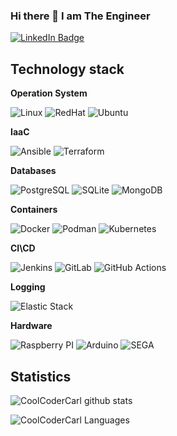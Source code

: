 ### Hi there 👋 I am The Engineer

<div id="badges">
  <a href="https://www.linkedin.com/in/ernest-umerov-7bb49a1b0/">
    <img src="https://img.shields.io/badge/LinkedIn-blue?style=for-the-badge&logo=linkedin&logoColor=white" alt="LinkedIn Badge"/>
  </a>
</div>

## Technology stack

**Operation System**  

![Linux](https://img.shields.io/static/v1?style=for-the-badge&message=Linux&color=222222&logo=Linux&logoColor=FCC624&label=)
![RedHat](https://camo.githubusercontent.com/770f805629afea44247b7da039c7cca697f085f233d0fdc9bdd0ba5635c1b22f/68747470733a2f2f696d672e736869656c64732e696f2f7374617469632f76313f7374796c653d666f722d7468652d6261646765266d6573736167653d5265642b48617426636f6c6f723d454530303030266c6f676f3d5265642b486174266c6f676f436f6c6f723d464646464646266c6162656c3d)
![Ubuntu](https://camo.githubusercontent.com/1814dfdb62c9a3366a9946083ac0f3ed32aad98e665b287769332252d945f2f1/68747470733a2f2f696d672e736869656c64732e696f2f7374617469632f76313f7374796c653d666f722d7468652d6261646765266d6573736167653d5562756e747526636f6c6f723d453935343230266c6f676f3d5562756e7475266c6f676f436f6c6f723d464646464646266c6162656c3d)


**IaaC**

![Ansible](https://camo.githubusercontent.com/ab66bd562a57bf746d47b941f2380018843764982db6f3c51a511a13d7b1bb71/68747470733a2f2f696d672e736869656c64732e696f2f7374617469632f76313f7374796c653d666f722d7468652d6261646765266d6573736167653d416e7369626c6526636f6c6f723d454530303030266c6f676f3d416e7369626c65266c6f676f436f6c6f723d464646464646266c6162656c3d)
![Terraform](https://camo.githubusercontent.com/786a09482fe7a0dacfe7bd1b6660157abaecd710b4e923f7938af1b937d143cd/68747470733a2f2f696d672e736869656c64732e696f2f7374617469632f76313f7374796c653d666f722d7468652d6261646765266d6573736167653d5465727261666f726d26636f6c6f723d374234324243266c6f676f3d5465727261666f726d266c6f676f436f6c6f723d464646464646266c6162656c3d)


**Databases**

![PostgreSQL](https://img.shields.io/static/v1?style=for-the-badge&message=PostgreSQL&color=4169E1&logo=PostgreSQL&logoColor=FFFFFF&label=)
![SQLite](https://camo.githubusercontent.com/396f0a964cc4e5ad0dfc311bb2abaf8bae3acfc1458cef13f7882aa9bb11b693/68747470733a2f2f696d672e736869656c64732e696f2f7374617469632f76313f7374796c653d666f722d7468652d6261646765266d6573736167653d53514c69746526636f6c6f723d303033423537266c6f676f3d53514c697465266c6f676f436f6c6f723d464646464646266c6162656c3d)
![MongoDB](https://camo.githubusercontent.com/eb3676422a9e186ce18237e6c1ffee703068f7850c2a513b9a261f33ee335ed6/68747470733a2f2f696d672e736869656c64732e696f2f7374617469632f76313f7374796c653d666f722d7468652d6261646765266d6573736167653d4d6f6e676f444226636f6c6f723d343741323438266c6f676f3d4d6f6e676f4442266c6f676f436f6c6f723d464646464646266c6162656c3d)

**Containers**

![Docker](https://img.shields.io/static/v1?style=for-the-badge&message=Docker&color=2496ED&logo=Docker&logoColor=FFFFFF&label=)
![Podman](https://img.shields.io/static/v1?style=for-the-badge&message=Podman&color=892CA0&logo=Podman&logoColor=FFFFFF&label=)
![Kubernetes](https://img.shields.io/static/v1?style=for-the-badge&message=Kubernetes&color=326CE5&logo=Kubernetes&logoColor=FFFFFF&label=)


**CI\CD**

![Jenkins](https://img.shields.io/static/v1?style=for-the-badge&message=Jenkins&color=D24939&logo=Jenkins&logoColor=FFFFFF&label=)
![GitLab](https://img.shields.io/static/v1?style=for-the-badge&message=GitLab&color=FC6D26&logo=GitLab&logoColor=FFFFFF&label=)
![GitHub Actions](https://img.shields.io/static/v1?style=for-the-badge&message=GitHub+Actions&color=2088FF&logo=GitHub+Actions&logoColor=FFFFFF&label=)


**Logging**

![Elastic Stack](https://img.shields.io/static/v1?style=for-the-badge&message=Elastic+Stack&color=005571&logo=Elastic+Stack&logoColor=FFFFFF&label=)

**Hardware**

![Raspberry PI](https://camo.githubusercontent.com/65a7326c61a9396cbd851c2410345175c3821061198b4f6058a9c338f0ace75c/68747470733a2f2f696d672e736869656c64732e696f2f7374617469632f76313f7374796c653d666f722d7468652d6261646765266d6573736167653d5261737062657272792b506926636f6c6f723d413232383436266c6f676f3d5261737062657272792b5069266c6f676f436f6c6f723d464646464646266c6162656c3d)
![Arduino](https://camo.githubusercontent.com/f7ffc36eaeea46ca44c7a8d9ecf6c378b7ff6ff102c6ea724cf2e1ae5d04aee8/68747470733a2f2f696d672e736869656c64732e696f2f7374617469632f76313f7374796c653d666f722d7468652d6261646765266d6573736167653d41726475696e6f26636f6c6f723d303039373944266c6f676f3d41726475696e6f266c6f676f436f6c6f723d464646464646266c6162656c3d)
![SEGA](https://camo.githubusercontent.com/0398dcb22a721d8849d138c01368a5f9974f4e3dbe62ce04526b437050c0743c/68747470733a2f2f696d672e736869656c64732e696f2f7374617469632f76313f7374796c653d666f722d7468652d6261646765266d6573736167653d5365676126636f6c6f723d303038394346266c6f676f3d53656761266c6f676f436f6c6f723d464646464646266c6162656c3d)


## Statistics

![CoolCoderCarl github stats](https://github-readme-stats.vercel.app/api?username=CoolCoderCarl&show_icons=true&theme=dracula&include_all_commits=true&count_private=true)

![CoolCoderCarl Languages](https://github-readme-stats.vercel.app/api/top-langs/?username=CoolCoderCarl&layout=compact&count_private=true&theme=gruvbox)

<!--
**CoolCoderCarl/CoolCoderCarl** is a ✨ _special_ ✨ repository because its `README.md` (this file) appears on your GitHub profile.

Here are some ideas to get you started:

- 🔭 I’m currently working on ...
- 🌱 I’m currently learning ...
- 👯 I’m looking to collaborate on ...
- 🤔 I’m looking for help with ...
- 💬 Ask me about ...
- 📫 How to reach me: ...
- 😄 Pronouns: ...
- ⚡ Fun fact: ...
-->

<!--
https://github.com/progfay/shields-with-icon
-->
